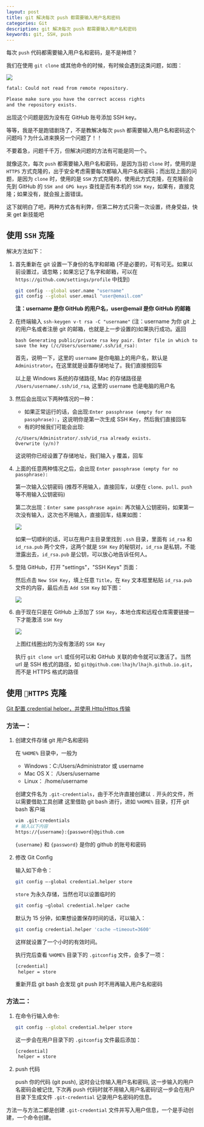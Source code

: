 ```yaml
---
layout: post
title: git 解决每次 push 都需要输入用户名和密码
categories: Git
description: git 解决每次 push 都需要输入用户名和密码
keywords: git, SSH, push
---
```


每次 `push` 代码都需要输入用户名和密码，是不是神烦？

我们在使用 `git clone` 或其他命令的时候，有时候会遇到这类问题，如图：

![](/assets/images/posts/github/fg45S7h.png)

```bash
fatal: Could not read from remote repository.

Please make sure you have the correct access rights
and the repository exists.
```

出现这个问题是因为没有在 GitHub 账号添加 SSH key。

等等，我是不是跑错剧场了，不是教解决每次 `push` 都需要输入用户名和密码这个问题吗？为什么进来换另一个问题了！！

不要着急，问题千千万，但解决问题的方法有可能是同一个。

就像这次，每次 `push` 都需要输入用户名和密码，是因为当初 `clone` 时，使用的是 `HTTPS` 方式克隆的，出于安全考虑需要每次都输入用户名和密码；而出现上面的问题，是因为 `clone` 时，使用的是 `SSH` 方式克隆的，使用此方式克隆，在克隆前会先到 GitHub 的 `SSH and GPG keys` 查找是否有本机的 `SSH Key`，如果有，直接克隆；如果没有，就会报上面错误。

这下就明白了吧，两种方式各有利弊，但第二种方式只需一次设置，终身受益，快来 get 新技能吧

## 使用 `SSH` 克隆

解决方法如下：

1.  首先重新在 git 设置一下身份的名字和邮箱 (不是必要的，可有可无。如果以前设置过，请忽略；如果忘记了名字和邮箱，可以在 `https://github.com/settings/profile` 中找到)

    ```bash
    git config --global user.name "username"
    git config --global user.email "user@email.com"
    ```

    **注：username 是你 GitHub 的用户名，user@email 是你 GitHub 的邮箱**

2.  在终端输入 `ssh-keygen v-t rsa -C "username"` (注：username 为你 git 上的用户名或者注册 git 的邮箱，也就是上一步设置的)如果执行成功。返回

    `bash Generating public/private rsa key pair. Enter file in which to save the key (/c/Users/username/.ssh/id_rsa):`

    首先，说明一下，这里的 `username` 是你电脑上的用户名，默认是 `Administrator`。在这里就是设置存储地址了。我们直接按回车

	以上是 Windows 系统的存储路径, Mac 的存储路径是 `/Users/username/.ssh/id_rsa`, 这里的 `username` 也是电脑的用户名

3.  然后会出现以下两种情况的一种：

    - 如果正常运行的话，会出现:`Enter passphrase (empty for no passphrase):`，这说明你是第一次生成 SSH Key，然后我们直接回车
    - 有的时候我们可能会出现:
    ```
    /c/Users/Administrator/.ssh/id_rsa already exists.
    Overwrite (y/n)?
    ```
    这说明你已经设置了存储地址，我们输入 `y` 覆盖，回车
4.  上面的任意两种情况之后，会出现 `Enter passphrase (empty for no passphrase):`

	第一次输入公钥密码 (推荐不用输入，直接回车，以便在 `clone、pull、push` 等不用输入公钥密码)

	第二次出现：`Enter same passphrase again:` 再次输入公钥密码，如果第一次没有输入，这次也不用输入，直接回车，结果如图：

	![](/assets/images/posts/github/Ig5g8j.png)

	如果一切顺利的话，可以在用户主目录里找到 `.ssh` 目录，里面有 `id_rsa` 和 `id_rsa.pub` 两个文件，这两个就是 `SSH Key` 的秘钥对，`id_rsa` 是私钥，不能泄露出去，`id_rsa.pub` 是公钥，可以放心地告诉任何人。

5.  登陆 GitHub，打开 "settings"，"SSH Keys" 页面：

	然后点击 `New SSH Key`，填上任意 `Title`，在 `Key` 文本框里粘贴 `id_rsa.pub` 文件的内容，最后点击 `Add SSH Key` 如下图：

	![](/assets/images/posts/github/hC4In5.png)

6.  由于现在只是在 GitHub 上添加了 `SSH Key`，本地仓库和远程仓库需要链接一下才能激活 `SSH Key`

	![](/assets/images/posts/github/Ppgy3wl.png)

	上图红线圈出的为没有激活的 `SSH Key`

	执行 `git clone url` 或任何可以和 GitHub 关联的命令就可以激活了。当然 url 是 SSH 格式的路径，如 `git@github.com:lhajh/lhajh.github.io.git`，而不是 HTTPS 格式的路径

## 使用 `HTTPS` 克隆

[Git 配置 credential helper，并使用 Http/Https 传输](https://blog.csdn.net/u012163684/article/details/52433645)

### 方法一：

1. 创建文件存储 git 用户名和密码

   在 `%HOME%` 目录中，一般为

   - Windows：C:/Users/Administrator 或 username
   - Mac OS X： /Users/username
   - Linux： /home/username

   创建文件名为 `.git-credentials`，由于不允许直接创建以 `.` 开头的文件，所以需要借助工具创建
   这里借助 git bash 进行，进如 `%HOME%` 目录，打开 git bash 客户端

   ```bash
   vim .git-credentials
   # 输入以下内容
   https://{username}:{password}@github.com
   ```

   `{username}` 和 `{password}` 是你的 github 的账号和密码

2. 修改 Git Config

   输入如下命令：

   ```bash
   git config –-global credential.helper store
   ```

   `store` 为永久存储，当然也可以设置临时的

   ```bash
   git config –global credential.helper cache
   ```

   默认为 15 分钟，如果想设置保存时间的话，可以输入：

   ```bash
   git config credential.helper 'cache –timeout=3600'
   ```

   这样就设置了一个小时的有效时间。

   执行完后查看 `%HOME%` 目录下的 `.gitconfig` 文件，会多了一项：

   ```bash
   [credential]
   	helper = store
   ```

   重新开启 git bash 会发现 git push 时不用再输入用户名和密码

### 方法二：

1. 在命令行输入命令:

   ```bash
   git config --global credential.helper store
   ```

   这一步会在用户目录下的 `.gitconfig` 文件最后添加：

   ```bash
   [credential]
   	helper = store
   ```

2. push 代码

   push 你的代码 (git push), 这时会让你输入用户名和密码, 这一步输入的用户名密码会被记住, 下次再 push 代码时就不用输入用户名密码!这一步会在用户目录下生成文件 `.git-credential` 记录用户名密码的信息。

方法一与方法二都是创建 `.git-credential` 文件并写入用户信息，一个是手动创建，一个命令创建。
